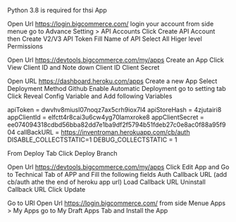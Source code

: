 Python 3.8 is required for thsi App

Open Url https://login.bigcommerce.com/
login your account
from side menue go to Advance Setting > API Accounts
Click Create API Account then Create V2/V3 API Token
Fill Name of API
Select All Higer level Permissions

Open Url https://devtools.bigcommerce.com/my/apps
Create an App
Click View Client ID and Note down Client ID Client Secret

Open URL https://dashboard.heroku.com/apps
Create a new App
Select Deployment Method Github
Enable Automatic Deployment
go to setting tab
Click Reveal Config Variable and Add following Variables

apiToken = dwvhv8miusl07noqz7ax5crh9iox7l4
apiStoreHash = 4zjutairi8
appClientId = elfctt4r8cai3u6cw4yg70lamxroke8
appClientSecret = ee074094318cdbd56bba82dd7e1ba9df2f5794b51fdeb27c0e8ac0f88a95f904
callBackURL = https://inventroman.herokuapp.com/cb/auth
DISABLE_COLLECTSTATIC=1
DEBUG_COLLECTSTATIC = 1

From Deploy Tab Click Deploy Branch

Open Url https://devtools.bigcommerce.com/my/apps
Click Edit App and Go to Technical Tab of APP and Fill the following fields
Auth Callback URL (add cb/auth athe the end of heroku app url)
Load Callback URL
Uninstall Callback URL
Click Update

Go to URl Open Url https://login.bigcommerce.com/
from side Menue Apps > My Apps
go to My Draft Apps Tab and Install the App
